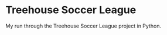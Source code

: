 Treehouse Soccer League
=======================

My run through the Treehouse Soccer League project in Python. 


